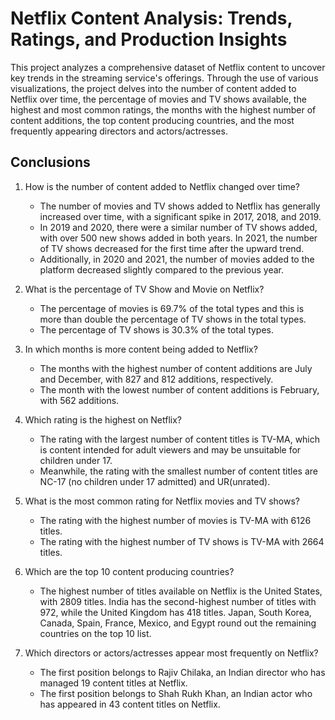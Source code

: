 # Netflix Content Analysis: Trends, Ratings, and Production Insights

This project analyzes a comprehensive dataset of Netflix content to uncover key trends in the streaming service's offerings. Through the use of various visualizations, the project delves into the number of content added to Netflix over time, the percentage of movies and TV shows available, the highest and most common ratings, the months with the highest number of content additions, the top content producing countries, and the most frequently appearing directors and actors/actresses.

## Conclusions

1. How is the number of content added to Netflix changed over time?
   - The number of movies and TV shows added to Netflix has generally increased over time, with a significant spike in 2017, 2018, and 2019.
   - In 2019 and 2020, there were a similar number of TV shows added, with over 500 new shows added in both years. In 2021, the number of TV shows decreased for the first time after the upward trend.
   - Additionally, in 2020 and 2021, the number of movies added to the platform decreased slightly compared to the previous year.

2. What is the percentage of TV Show and Movie on Netflix?
   - The percentage of movies is 69.7% of the total types and this is more than double the percentage of TV shows in the total types.
   - The percentage of TV shows is 30.3% of the total types.

3. In which months is more content being added to Netflix?
   - The months with the highest number of content additions are July and December, with 827 and 812 additions, respectively.
   - The month with the lowest number of content additions is February, with 562 additions.

4. Which rating is the highest on Netflix?
   - The rating with the largest number of content titles is TV-MA, which is content intended for adult viewers and may be unsuitable for children under 17.
   - Meanwhile, the rating with the smallest number of content titles are NC-17 (no children under 17 admitted) and UR(unrated).

5. What is the most common rating for Netflix movies and TV shows?
   - The rating with the highest number of movies is TV-MA with 6126 titles.
   - The rating with the highest number of TV shows is TV-MA with 2664 titles.

6. Which are the top 10 content producing countries?
   - The highest number of titles available on Netflix is the United States, with 2809 titles. India has the second-highest number of titles with 972, while the United Kingdom has 418 titles. Japan, South Korea, Canada, Spain, France, Mexico, and Egypt round out the remaining countries on the top 10 list.

7. Which directors or actors/actresses appear most frequently on Netflix?
   - The first position belongs to Rajiv Chilaka, an Indian director who has managed 19 content titles at Netflix.
   - The first position belongs to Shah Rukh Khan, an Indian actor who has appeared in 43 content titles on Netflix.
